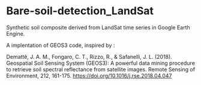 # Bare-soil-detection_LandSat
Synthetic soil composite derived from LandSat time series in Google Earth Engine.

A implentation of GEOS3 code, inspired by :

Demattê, J. A. M., Fongaro, C. T., Rizzo, R., & Safanelli, J. L. (2018). Geospatial Soil Sensing System (GEOS3): A powerful data mining procedure to retrieve soil spectral reflectance from satellite images. Remote Sensing of Environment, 212, 161-175. https://doi.org/10.1016/j.rse.2018.04.047
